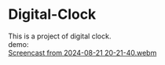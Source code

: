 # Digital-Clock
This is a project of digital clock.<br/>
demo:<br/>
[Screencast from 2024-08-21 20-21-40.webm](https://github.com/user-attachments/assets/d5b0062e-ed66-456d-84be-ca12554f8c24)
